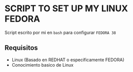 # SCRIPT TO SET UP MY LINUX FEDORA

Script escrito por mi en `bash` para configurar `FEDORA 38`

## Requisitos

* Linux (Basado en REDHAT o especificamente FEDORA)
* Conocimiento basico de Linux


